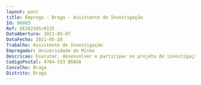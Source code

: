 ```yaml
--- 
layout: post
title: Emprego - Braga - Assistente de Investigação
Id: 86803
Ref: OE202105/0135
DataAbertura: 2021-05-07
DataFecho: 2021-05-20
Trabalho: Assistente de Investigação
Empregador: Universidade do Minho
Descricao: Executar, desenvolver e participar no projeto de investigação e desenvolvimento ante indicado, sob orientação do Investigador Responsável, de acordo com o conteúdo funcional que a seguir se descreve No âmbito deste projeto em análise, torna se necessária a contratação de um (1) Assistente de Investigação, que se insere no Sub projeto #5 Business Intelligence, e respetivo perfil “Nova contratação MScElectrotecnia Eletrónica Telecomunicações”, para desempenhar as funções abaixo, que serão devidamenteadaptadas face ao período concernente ao decurso efetivo do contrato a estabelecer.  Conceção de infraestrutura computacional, para captura de eventos em chão de fábrica, de acordo comrequisitos previamente elicitados  integração dos diferentes tipos de conetores (prova de conceito) integração em ambiente real de cada conetor desenvolvido e respetiva validação   Construção de protótipos laboratoriais dos conetores para validação dos modelos e a validação da suainteração com a infraestrutura exterior ao sistema (exposição dos fluxos de dados ao sistema exterior)   Realização de testes globais do sistema, contemplando a infraestrutura exterior ao sistema, naquilo que éum ambiente muito próximo das condições reais de funcionamento, para validação de desempenho,estabilidade e fiabilidade do sistema   Gestão técnica das tarefas a realizar ao longo da investigação, incluindo vigilância tecnológica e a redaçãode relatórios e de documentação técnica resultantes das atividades do projeto.
CodigoPostal: 4704-553 BRAGA
Concelho: Braga
Distrito: Braga
--- 
```

